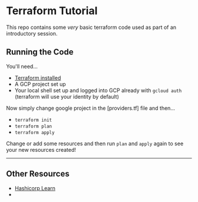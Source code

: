 # Terraform Tutorial

This repo contains some _very_ basic terraform code used as part of an introductory session.

## Running the Code

You'll need...

- [Terraform installed](https://learn.hashicorp.com/terraform/getting-started/install.html)
- A GCP project set up
- Your local shell set up and logged into GCP already with `gcloud auth` (terraform will use your identity by default)

Now simply change google project in the [providers.tf] file and then...

- `terraform init`
- `terraform plan`
- `terraform apply`

Change or add some resources and then run `plan` and `apply` again to see your new resources created!

---

## Other Resources

- [Hashicorp Learn](https://learn.hashicorp.com/terraform)
-
